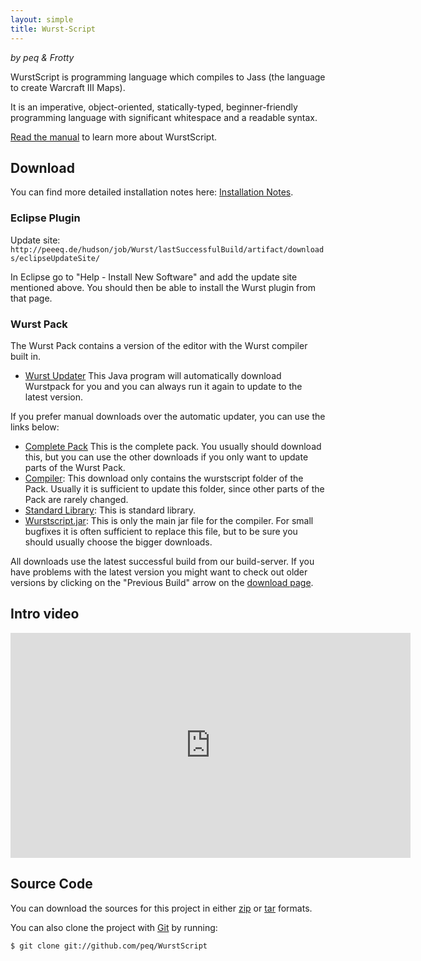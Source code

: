 ```yaml
---
layout: simple
title: Wurst-Script
---
```

_by peq & Frotty_ 


WurstScript is programming language which compiles to Jass (the language to create Warcraft III Maps).

It is an imperative, object-oriented, statically-typed, beginner-friendly programming language with significant whitespace and a readable syntax.



[Read the manual](./manual.html) to learn more about WurstScript.

    
## Download
	
You can find more detailed installation notes here: [Installation Notes](./installation.html).

### Eclipse Plugin

Update site: `http://peeeq.de/hudson/job/Wurst/lastSuccessfulBuild/artifact/downloads/eclipseUpdateSite/`

In Eclipse go to "Help - Install New Software" and add the update site mentioned above. You should then be able to install the Wurst plugin from that page.


### Wurst Pack

The Wurst Pack contains a version of the editor with the Wurst compiler built in.
		
* [Wurst Updater](http://peeeq.de/hudson/job/Wurst/lastSuccessfulBuild/artifact/downloads/WurstUpdater.jar)
			This Java program will automatically download Wurstpack for you and you can always run it again to update to the latest version.

If you prefer manual downloads over the automatic updater, you can use the links below:


* [Complete Pack](http://peeeq.de/hudson/job/Wurst/lastSuccessfulBuild/artifact/downloads/wurstpack_complete.zip) 
			This is the complete pack. You usually should download this, but you can use the other downloads if you only want to update
			parts of the Wurst Pack.
* [Compiler](http://peeeq.de/hudson/job/Wurst/lastSuccessfulBuild/artifact/downloads/wurstpack_compiler.zip): 
			This download only contains the wurstscript folder of the Pack. Usually it is sufficient to update this folder, since 
			other parts of the Pack are rarely changed.
* [Standard Library](http://peeeq.de/hudson/job/Wurst/lastSuccessfulBuild/artifact/downloads/wurstpack_lib.zip): 
			This is standard library.
* [Wurstscript.jar](http://peeeq.de/hudson/job/Wurst/lastSuccessfulBuild/artifact/downloads/wurstscript.jar): 
			This is only the main jar file for the compiler. For small bugfixes it is often sufficient to replace this file, but
			to be sure you should usually choose the bigger downloads.

All downloads use the latest successful build from our build-server. If you have problems with the latest version you might want to check out older versions
by clicking on the "Previous Build" arrow on the [download page](http://peeeq.de/hudson/job/Wurst/lastSuccessfulBuild/artifact/downloads/).

## Intro video

<div>
<iframe width="640" height="360" src="https://www.youtube.com/embed/JYhUkRsQe-o" frameborder="0" allowfullscreen="true">
Please enable iframes to see the video.
</iframe>
</div>


## Source Code

You can download the sources for this project in either
[zip](https://github.com/peq/WurstScript/zipball/master) or
[tar](https://github.com/peq/WurstScript/tarball/master) formats.

You can also clone the project with [Git](http://git-scm.com) by running:
	
	$ git clone git://github.com/peq/WurstScript
